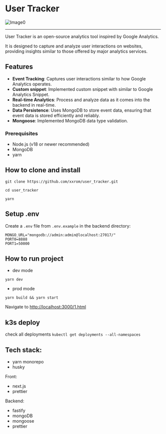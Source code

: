# User Tracker

![Image0](https://github.com/xxrom/user_tracker/assets/14174697/049fde38-0c83-41e3-9ac4-d9e8b2b08109)

---

User Tracker is an open-source analytics tool inspired by Google Analytics.

It is designed to capture and analyze user interactions on websites, providing insights similar to those offered by major analytics services.

## Features

- **Event Tracking**: Captures user interactions similar to how Google Analytics operates.
- **Custom snippet**: Implemented custom snippet with similar to Google Analytics Snippet.
- **Real-time Analytics**: Process and analyze data as it comes into the backend in real-time.
- **Data Persistence**: Uses MongoDB to store event data, ensuring that event data is stored efficiently and reliably.
- **Mongoose**: Implemented MongoDB data type validation.

### Prerequisites

- Node.js (v18 or newer recommended)
- MongoDB
- yarn

## How to clone and install

```
git clone https://github.com/xxrom/user_tracker.git

cd user_tracker

yarn
```

## Setup .env

Create a `.env` file from `.env.example` in the backend directory:

```
MONGO_URL="mongodb://admin:admin@localhost:27017/"
PORT0=8888
PORT1=50000
```

## How to run project

- dev mode

```
yarn dev
```

- prod mode

```
yarn build && yarn start
```

Navigate to [http://localhost:3000/1.html](http://localhost:3000/1.html)

## k3s deploy

check all deployments
`kubectl get deployments --all-namespaces`

## Tech stack:

- yarn monorepo
- husky

Front:

- next.js
- prettier

Backend:

- fastify
- mongoDB
- mongoose
- prettier
